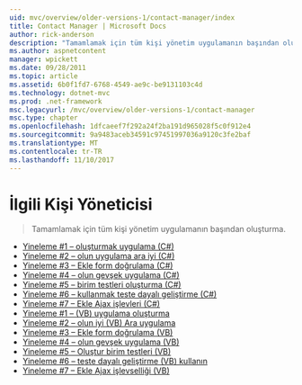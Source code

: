 ```yaml
---
uid: mvc/overview/older-versions-1/contact-manager/index
title: Contact Manager | Microsoft Docs
author: rick-anderson
description: "Tamamlamak için tüm kişi yönetim uygulamanın başından oluşturma."
ms.author: aspnetcontent
manager: wpickett
ms.date: 09/28/2011
ms.topic: article
ms.assetid: 6b0f1fd7-6768-4549-ae9c-be9131103c4d
ms.technology: dotnet-mvc
ms.prod: .net-framework
msc.legacyurl: /mvc/overview/older-versions-1/contact-manager
msc.type: chapter
ms.openlocfilehash: 1dfcaeef7f292a24f2ba191d965028f5c0f912e4
ms.sourcegitcommit: 9a9483aceb34591c97451997036a9120c3fe2baf
ms.translationtype: MT
ms.contentlocale: tr-TR
ms.lasthandoff: 11/10/2017
---
```

<a name="contact-manager"></a>İlgili Kişi Yöneticisi
====================
> Tamamlamak için tüm kişi yönetim uygulamanın başından oluşturma.


- [Yineleme #1 – oluşturmak uygulama (C#)](iteration-1-create-the-application-cs.md)
- [Yineleme #2 – olun uygulama ara iyi (C#)](iteration-2-make-the-application-look-nice-cs.md)
- [Yineleme #3 – Ekle form doğrulama (C#)](iteration-3-add-form-validation-cs.md)
- [Yineleme #4 – olun gevşek uygulama (C#)](iteration-4-make-the-application-loosely-coupled-cs.md)
- [Yineleme #5 – birim testleri oluşturma (C#)](iteration-5-create-unit-tests-cs.md)
- [Yineleme #6 – kullanmak teste dayalı geliştirme (C#)](iteration-6-use-test-driven-development-cs.md)
- [Yineleme #7 – Ekle Ajax işlevleri (C#)](iteration-7-add-ajax-functionality-cs.md)
- [Yineleme #1 – (VB) uygulama oluşturma](iteration-1-create-the-application-vb.md)
- [Yineleme #2 – olun iyi (VB) Ara uygulama](iteration-2-make-the-application-look-nice-vb.md)
- [Yineleme #3 – Ekle form doğrulama (VB)](iteration-3-add-form-validation-vb.md)
- [Yineleme #4 – olun gevşek uygulama (VB)](iteration-4-make-the-application-loosely-coupled-vb.md)
- [Yineleme #5 – Oluştur birim testleri (VB)](iteration-5-create-unit-tests-vb.md)
- [Yineleme #6 – teste dayalı geliştirme (VB) kullanın](iteration-6-use-test-driven-development-vb.md)
- [Yineleme #7 – Ekle Ajax işlevselliği (VB)](iteration-7-add-ajax-functionality-vb.md)
